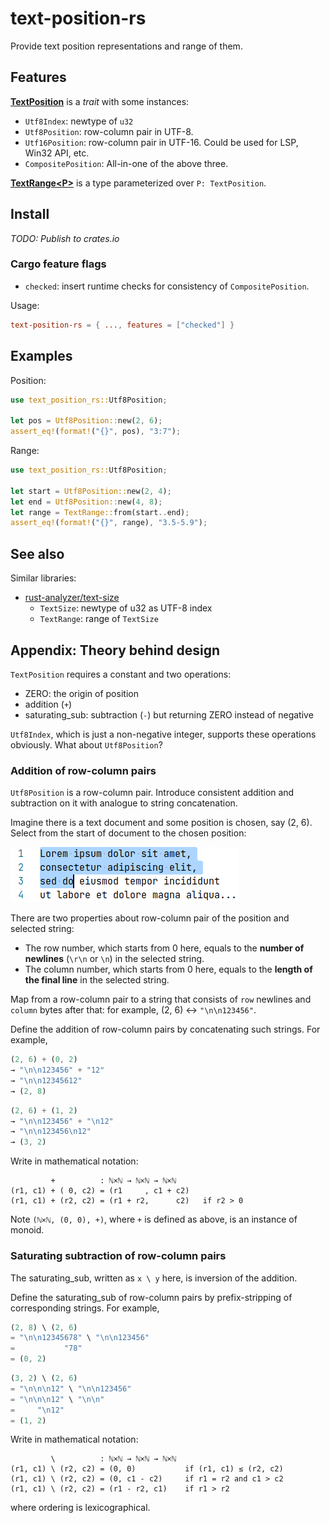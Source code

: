 # text-position-rs

Provide text position representations and range of them.

## Features

**[TextPosition](./src/position.rs)** is a *trait* with some instances:

- `Utf8Index`: newtype of `u32`
- `Utf8Position`: row-column pair in UTF-8.
- `Utf16Position`: row-column pair in UTF-16. Could be used for LSP, Win32 API, etc.
- `CompositePosition`: All-in-one of the above three.

**[TextRange&lt;P&gt;](./src/range.rs)** is a type parameterized  over `P: TextPosition`.

## Install

*TODO: Publish to crates.io*

### Cargo feature flags

- `checked`: insert runtime checks for consistency of `CompositePosition`.

Usage:

```toml
text-position-rs = { ..., features = ["checked"] }
```

## Examples

Position:

```rust
use text_position_rs::Utf8Position;

let pos = Utf8Position::new(2, 6);
assert_eq!(format!("{}", pos), "3:7");
```

Range:

```rust
use text_position_rs::Utf8Position;

let start = Utf8Position::new(2, 4);
let end = Utf8Position::new(4, 8);
let range = TextRange::from(start..end);
assert_eq!(format!("{}", range), "3.5-5.9");
```

## See also

Similar libraries:

- [rust-analyzer/text-size](https://github.com/rust-analyzer/text-size)
    - `TextSize`: newtype of u32 as UTF-8 index
    - `TextRange`: range of `TextSize`

## Appendix: Theory behind design

`TextPosition` requires a constant and two operations:

- ZERO: the origin of position
- addition (`+`)
- saturating_sub: subtraction (`-`) but returning ZERO instead of negative

`Utf8Index`, which is just a non-negative integer, supports these operations obviously. What about `Utf8Position`?

### Addition of row-column pairs

`Utf8Position` is a row-column pair. Introduce consistent addition and subtraction on it with analogue to string concatenation.

Imagine there is a text document and some position is chosen, say (2, 6). Select from the start of document to the chosen position:

![](./docs/images/text-with-selection.png)

There are two properties about row-column pair of the position and selected string:

- The row number, which starts from 0 here, equals to the **number of newlines** (`\r\n` or `\n`) in the selected string.
- The column number, which starts from 0 here, equals to the **length of the final line** in the selected string.

Map from a row-column pair to a string that consists of `row` newlines and `column` bytes after that: for example, (2, 6) <-> `"\n\n123456"`.

Define the addition of row-column pairs by concatenating such strings. For example,

```rust
(2, 6) + (0, 2)
→ "\n\n123456" + "12"
→ "\n\n12345612"
→ (2, 8)
```

```rust
(2, 6) + (1, 2)
→ "\n\n123456" + "\n12"
→ "\n\n123456\n12"
→ (3, 2)
```

Write in mathematical notation:

```
         +          : ℕ×ℕ → ℕ×ℕ → ℕ×ℕ
(r1, c1) + ( 0, c2) = (r1     , c1 + c2)
(r1, c1) + (r2, c2) = (r1 + r2,      c2)   if r2 > 0
```

Note `(ℕ×ℕ, (0, 0), +)`, where `+` is defined as above, is an instance of monoid.

### Saturating subtraction of row-column pairs

The saturating_sub, written as `x \ y` here, is inversion of the addition.

Define the saturating_sub of row-column pairs by prefix-stripping of corresponding strings. For example,

```rust
(2, 8) \ (2, 6)
= "\n\n12345678" \ "\n\n123456"
=           "78"
= (0, 2)
```

```rust
(3, 2) \ (2, 6)
= "\n\n\n12" \ "\n\n123456"
= "\n\n\n12" \ "\n\n"
=     "\n12"
= (1, 2)
```

Write in mathematical notation:

```
         \          : ℕ×ℕ → ℕ×ℕ → ℕ×ℕ
(r1, c1) \ (r2, c2) = (0, 0)           if (r1, c1) ≤ (r2, c2)
(r1, c1) \ (r2, c2) = (0, c1 - c2)     if r1 = r2 and c1 > c2
(r1, c1) \ (r2, c2) = (r1 - r2, c1)    if r1 > r2
```

where ordering is lexicographical.
